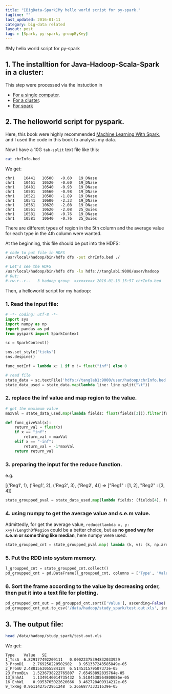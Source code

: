 ```yaml
---
title: "[BigData-Spark]My hello world script for py-spark."
tagline: ""
last_updated: 2016-01-11
category: big-data related
layout: post
tags : [Spark, py-spark, groupByKey]
---
```


#My hello world script for py-spark

## 1. The installtion for Java-Hadoop-Scala-Spark in a cluster:

This step were processed via the instuction in 

- [For a single computer](http://www.powerxing.com/install-hadoop/).
- [For a cluster](http://www.powerxing.com/install-hadoop-cluster/).
- [For spark](http://wuchong.me/blog/2015/04/04/spark-on-yarn-cluster-deploy/)

## 2. The helloworld script for pyspark.

Here, this book were highly recommended [Machine Learning With Spark](http://www.amazon.com/Machine-Learning-Spark-Powerful-Algorithms-ebook/dp/B00TXBLFB0), and I used the code in this book to analysis my data.

Now I have a 10G ```tab-split``` text file like this:

```bash
cat chrInfo.bed
```

We get:

```
chr1    10441   10500   -0.60   19_DNase
chr1    10461   10520   -0.60   19_DNase
chr1    10481   10540   -0.93   19_DNase
chr1    10501   10560   -0.98   19_DNase
chr1    10521   10580   -1.89   19_DNase
chr1    10541   10600   -2.33   19_DNase
chr1    10561   10620   -2.08   19_DNase
chr1    10561   10620   -2.08   25_Quies
chr1    10581   10640   -0.76   19_DNase
chr1    10581   10640   -0.76   25_Quies
```

There are different types of region in the 5th column and the average value for each type in the 4th column were wanted. 

At the beginning, this file should be put into the HDFS:

```bash
# code to put file in HDFS
/usr/local/hadoop/bin/hdfs dfs -put chrInfo.bed ./

# Let's see the HDFS
/usr/local/hadoop/bin/hdfs dfs -ls hdfs://tanglab1:9000/user/hadoop
# Out:
#-rw-r--r--   3 hadoop group  xxxxxxxxx 2016-01-13 15:57 chrInfo.bed
```

Then, a helloworld script for my hadoop:

### 1. Read the input file:

```python
# -*- coding: utf-8 -*-
import sys
import numpy as np
import pandas as pd
from pyspark import SparkContext

sc = SparkContext()

sns.set_style("ticks")
sns.despine()

func_notInf = lambda x: 1 if x != float("inf") else 0

# read file
state_data = sc.textFile('hdfs://tanglab1:9000/user/hadoop/chrInfo.bed')
state_data_used = state_data.map(lambda line: line.split("\t"))

```

### 2. replace the inf value and map region to the value.

```python
# get the maximum value
maxVal = state_data_used.map(lambda fields: float(fields[3])).filter(func_notInf).reduce(lambda x, y: max(x, y))

def func_giveVal(x):
    return_val = float(x)
    if x == "inf":
        return_val = maxVal
    elif x == "-inf":
        return_val = -1*maxVal
    return return_val
```

### 3. preparing the input for the reduce function.
   e.g. 

[('Reg1', 1), ('Reg1', 2), ('Reg2', 3), ('Reg2', 4)] => ["Reg1" : [1, 2], "Reg2" : [3, 4]]

```python
state_groupped_pval = state_data_used.map(lambda fields: (fields[4], func_giveVal(fields[3]) )).groupByKey().mapValues(list)
```

### 4. using numpy to get the average value and s.e.m value. 
Admittedly, for get the average value, ```reduce(lambda x, y: x+y)/LengthOfRegion``` could be a better choice, but as **no good way for s.e.m or some thing like median**, here numpy were used.

```python
state_groupped_cnt = state_groupped_pval.map( lambda (k, v): (k, np.array(v, dtype="float").mean(), np.array(v, dtype="float").std()/len(v) ) )
```

### 5. Put the RDD into system memory.

```python
l_groupped_cnt = state_groupped_cnt.collect()
pd_groupped_cnt = pd.DataFrame(l_groupped_cnt, columns = ['Type', 'Value', 'SE', 'Count'])
```

### 6. Sort the frame according to the value by decreasing order, then put it into a text file for plotting.
```python
pd_groupped_cnt_out = pd_groupped_cnt.sort(['Value'], ascending=False)
pd_groupped_cnt_out.to_csv('/data/hadoop/study_spark/test.out.xls', index=False, sep="\t")
```

## 3. The output file:

```bash
head /data/hadoop/study_spark/test.out.xls
```

We get:

```
Type	Value	SE
1_TssA	6.829177492209111	0.00022375394832033929
3_PromD1	2.769258220502902	8.951337243585849e-05
2_PromU	2.4881563055584124	6.514531579507373e-05
23_PromBiv	1.5236738222765807	7.65498892835764e-05
13_EnhA1	1.1349146014735432	5.5104538564808086e-05
16_EnhW1	0.9953765022620666	8.462728409314212e-05
9_TxReg	0.9611427572951248	5.266687733311639e-05
```